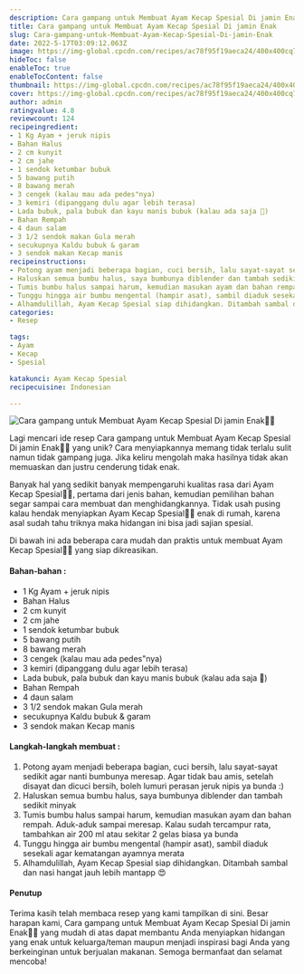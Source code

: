 ```yaml
---
description: Cara gampang untuk Membuat Ayam Kecap Spesial Di jamin Enak"
title: Cara gampang untuk Membuat Ayam Kecap Spesial Di jamin Enak
slug: Cara-gampang-untuk-Membuat-Ayam-Kecap-Spesial-Di-jamin-Enak
date: 2022-5-17T03:09:12.063Z
image: https://img-global.cpcdn.com/recipes/ac78f95f19aeca24/400x400cq70/photo.jpg
hideToc: false
enableToc: true
enableTocContent: false
thumbnail: https://img-global.cpcdn.com/recipes/ac78f95f19aeca24/400x400cq70/photo.jpg
cover: https://img-global.cpcdn.com/recipes/ac78f95f19aeca24/400x400cq70/photo.jpg
author: admin
ratingvalue: 4.8
reviewcount: 124
recipeingredient:
- 1 Kg Ayam + jeruk nipis
- Bahan Halus
- 2 cm kunyit
- 2 cm jahe
- 1 sendok ketumbar bubuk
- 5 bawang putih
- 8 bawang merah
- 3 cengek (kalau mau ada pedes"nya)
- 3 kemiri (dipanggang dulu agar lebih terasa)
- Lada bubuk, pala bubuk dan kayu manis bubuk (kalau ada saja 🤗)
- Bahan Rempah
- 4 daun salam
- 3 1/2 sendok makan Gula merah
- secukupnya Kaldu bubuk & garam
- 3 sendok makan Kecap manis
recipeinstructions:
- Potong ayam menjadi beberapa bagian, cuci bersih, lalu sayat-sayat sedikit agar nanti bumbunya meresap. Agar tidak bau amis, setelah disayat dan dicuci bersih, boleh lumuri perasan jeruk nipis ya bunda :)
- Haluskan semua bumbu halus, saya bumbunya diblender dan tambah sedikit minyak
- Tumis bumbu halus sampai harum, kemudian masukan ayam dan bahan rempah. Aduk-aduk sampai meresap. Kalau sudah tercampur rata, tambahkan air 200 ml atau sekitar 2 gelas biasa ya bunda
- Tunggu hingga air bumbu mengental (hampir asat), sambil diaduk sesekali agar kematangan ayamnya merata
- Alhamdulillah, Ayam Kecap Spesial siap dihidangkan. Ditambah sambal dan nasi hangat jauh lebih mantapp 😍
categories:
- Resep

tags:
- Ayam
- Kecap
- Spesial

katakunci: Ayam Kecap Spesial
recipecuisine: Indonesian

---
```


![Cara gampang untuk Membuat Ayam Kecap Spesial Di jamin Enak👩‍🍳](https://img-global.cpcdn.com/recipes/ac78f95f19aeca24/400x400cq70/photo.jpg)

Lagi mencari ide resep Cara gampang untuk Membuat Ayam Kecap Spesial Di jamin Enak👩‍🍳 yang unik? Cara menyiapkannya memang tidak terlalu sulit namun tidak gampang juga. Jika keliru mengolah maka hasilnya tidak akan memuaskan dan justru cenderung tidak enak.

Banyak hal yang sedikit banyak mempengaruhi kualitas rasa dari Ayam Kecap Spesial👩‍🍳, pertama dari jenis bahan, kemudian pemilihan bahan segar sampai cara membuat dan menghidangkannya. Tidak usah pusing kalau hendak menyiapkan Ayam Kecap Spesial👩‍🍳 enak di rumah, karena asal sudah tahu triknya maka hidangan ini bisa jadi sajian spesial.

Di bawah ini ada beberapa cara mudah dan praktis untuk membuat Ayam Kecap Spesial👩‍🍳 yang siap dikreasikan.

<!--inarticleads1-->

#### Bahan-bahan :

- 1 Kg Ayam + jeruk nipis
- Bahan Halus
- 2 cm kunyit
- 2 cm jahe
- 1 sendok ketumbar bubuk
- 5 bawang putih
- 8 bawang merah
- 3 cengek (kalau mau ada pedes"nya)
- 3 kemiri (dipanggang dulu agar lebih terasa)
- Lada bubuk, pala bubuk dan kayu manis bubuk (kalau ada saja 🤗)
- Bahan Rempah
- 4 daun salam
- 3 1/2 sendok makan Gula merah
- secukupnya Kaldu bubuk & garam
- 3 sendok makan Kecap manis

<!--inarticleads2-->

#### Langkah-langkah membuat :

1. Potong ayam menjadi beberapa bagian, cuci bersih, lalu sayat-sayat sedikit agar nanti bumbunya meresap. Agar tidak bau amis, setelah disayat dan dicuci bersih, boleh lumuri perasan jeruk nipis ya bunda :)
1. Haluskan semua bumbu halus, saya bumbunya diblender dan tambah sedikit minyak
1. Tumis bumbu halus sampai harum, kemudian masukan ayam dan bahan rempah. Aduk-aduk sampai meresap. Kalau sudah tercampur rata, tambahkan air 200 ml atau sekitar 2 gelas biasa ya bunda
1. Tunggu hingga air bumbu mengental (hampir asat), sambil diaduk sesekali agar kematangan ayamnya merata
1. Alhamdulillah, Ayam Kecap Spesial siap dihidangkan. Ditambah sambal dan nasi hangat jauh lebih mantapp 😍

#### Penutup

Terima kasih telah membaca resep yang kami tampilkan di sini. Besar harapan kami, Cara gampang untuk Membuat Ayam Kecap Spesial Di jamin Enak👩‍🍳 yang mudah di atas dapat membantu Anda menyiapkan hidangan yang enak untuk keluarga/teman maupun menjadi inspirasi bagi Anda yang berkeinginan untuk berjualan makanan. Semoga bermanfaat dan selamat mencoba!